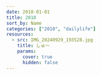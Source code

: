 ```yaml
---
date: 2018-01-01
title: 2018
sort_by: Name
categories: ["2018", "dailylife"]
resources:
  - src: IMG_20240929_193528.jpg
    title: しゅ～
    params:
      cover: true
      hidden: false
---
```

